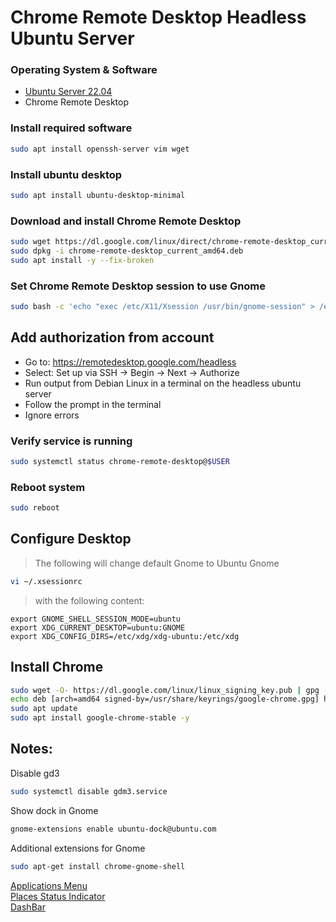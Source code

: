# Chrome Remote Desktop Headless Ubuntu Server

### Operating System & Software
- [Ubuntu Server 22.04](https://releases.ubuntu.com/22.04.2/ubuntu-22.04.2-live-server-amd64.iso)
- Chrome Remote Desktop

### Install required software
```bash
sudo apt install openssh-server vim wget
```

### Install ubuntu desktop
```bash
sudo apt install ubuntu-desktop-minimal
```

### Download and install Chrome Remote Desktop
```bash
sudo wget https://dl.google.com/linux/direct/chrome-remote-desktop_current_amd64.deb
sudo dpkg -i chrome-remote-desktop_current_amd64.deb
sudo apt install -y --fix-broken
```

### Set Chrome Remote Desktop session to use Gnome
```bash
sudo bash -c 'echo "exec /etc/X11/Xsession /usr/bin/gnome-session" > /etc/chrome-remote-desktop-session'
```

## Add authorization from account
* Go to: https://remotedesktop.google.com/headless
* Select: Set up via SSH -> Begin -> Next -> Authorize
* Run output from Debian Linux in a terminal on the headless ubuntu server
* Follow the prompt in the terminal
* Ignore errors

### Verify service is running
```bash
sudo systemctl status chrome-remote-desktop@$USER
```

### Reboot system
```bash
sudo reboot
```

## Configure Desktop
> The following will change default Gnome to Ubuntu Gnome
```bash
vi ~/.xsessionrc 
```
> with the following content:
```
export GNOME_SHELL_SESSION_MODE=ubuntu
export XDG_CURRENT_DESKTOP=ubuntu:GNOME
export XDG_CONFIG_DIRS=/etc/xdg/xdg-ubuntu:/etc/xdg
```

## Install Chrome
```bash
sudo wget -O- https://dl.google.com/linux/linux_signing_key.pub | gpg --dearmor | sudo tee /usr/share/keyrings/google-chrome.gpg
echo deb [arch=amd64 signed-by=/usr/share/keyrings/google-chrome.gpg] http://dl.google.com/linux/chrome/deb/ stable main | sudo tee /etc/apt/sources.list.d/google-chrome.list
sudo apt update
sudo apt install google-chrome-stable -y
```

## Notes:
Disable gd3
```bash
sudo systemctl disable gdm3.service
```

Show dock in Gnome
```bash
gnome-extensions enable ubuntu-dock@ubuntu.com
```

Additional extensions for Gnome
```bash
sudo apt-get install chrome-gnome-shell
```
[Applications Menu](https://extensions.gnome.org/extension/6/applications-menu/?ref=itsfoss.com) \
[Places Status Indicator](https://extensions.gnome.org/extension/8/places-status-indicator) \
[DashBar](https://extensions.gnome.org/extension/5143/dashbar)
